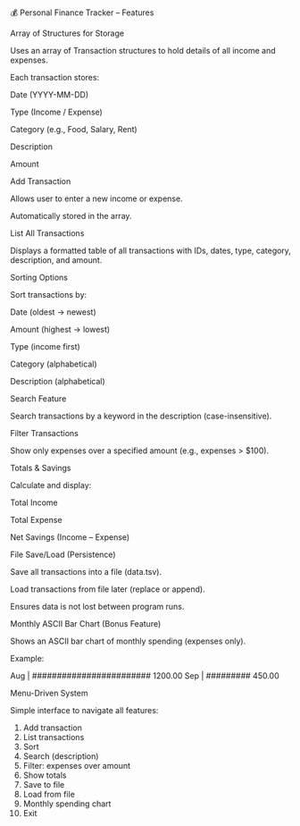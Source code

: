 💰 Personal Finance Tracker – Features

Array of Structures for Storage

Uses an array of Transaction structures to hold details of all income and expenses.

Each transaction stores:

Date (YYYY-MM-DD)

Type (Income / Expense)

Category (e.g., Food, Salary, Rent)

Description

Amount

Add Transaction

Allows user to enter a new income or expense.

Automatically stored in the array.

List All Transactions

Displays a formatted table of all transactions with IDs, dates, type, category, description, and amount.

Sorting Options

Sort transactions by:

Date (oldest → newest)

Amount (highest → lowest)

Type (income first)

Category (alphabetical)

Description (alphabetical)

Search Feature

Search transactions by a keyword in the description (case-insensitive).

Filter Transactions

Show only expenses over a specified amount (e.g., expenses > $100).

Totals & Savings

Calculate and display:

Total Income

Total Expense

Net Savings (Income – Expense)

File Save/Load (Persistence)

Save all transactions into a file (data.tsv).

Load transactions from file later (replace or append).

Ensures data is not lost between program runs.

Monthly ASCII Bar Chart (Bonus Feature)

Shows an ASCII bar chart of monthly spending (expenses only).

Example:

Aug | ########################  1200.00
Sep | #########               450.00


Menu-Driven System

Simple interface to navigate all features:

1) Add transaction
2) List transactions
3) Sort
4) Search (description)
5) Filter: expenses over amount
6) Show totals
7) Save to file
8) Load from file
9) Monthly spending chart
0) Exit
